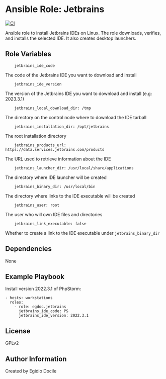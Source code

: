 Ansible Role: Jetbrains
==================
[![CI](https://github.com/egdoc/ansible-role-jetbrains/actions/workflows/ci.yml/badge.svg)](https://github.com/egdoc/ansible-role-jetbrains/actions/workflows/ci.yml)

Ansible role to install Jetbrains IDEs on Linux. The role downloads, verifies,
and installs the selected IDE. It also creates desktop launchers.

Role Variables
--------------
        jetbrains_ide_code

The code of the Jetbrains IDE you want to download and install

        jetbrains_ide_version

The version of the Jetbrains IDE you want to download and install (e.g: 2023.3.1)

        jetbrains_local_download_dir: /tmp

The directory on the control node where to download the IDE tarball

        jetbrains_installation_dir: /opt/jetbrains

The root installation directory

        jetbrains_products_url: https://data.services.jetbrains.com/products

The URL used to retrieve information about the IDE

        jetbrains_launcher_dir: /usr/local/share/applications

The directory where IDE launcher will be created

        jetbrains_binary_dir: /usr/local/bin

The directory where links to the IDE executable will be created

        jetbrains_user: root

The user who will own IDE files and directories

        jetbrains_link_executable: false

Whether to create a link to the IDE executable under `jetbrains_binary_dir`

Dependencies
------------
None

Example Playbook
----------------

Install version 2022.3.1 of PhpStorm:

    - hosts: workstations
      roles:
        - role: egdoc.jetbrains
          jetbrains_ide_code: PS
          jetbrains_ide_version: 2022.3.1

License
-------

GPLv2

Author Information
------------------
Created by Egidio Docile

